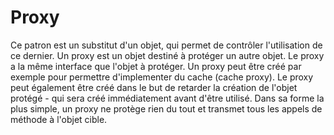 # Proxy

Ce patron est un substitut d'un objet, qui permet de contr&ocirc;ler l'utilisation de ce dernier. 
Un proxy est un objet destin&eacute; &agrave; prot&eacute;ger un autre objet. Le proxy a la m&ecirc;me interface que l'objet &agrave; prot&eacute;ger. 
Un proxy peut &ecirc;tre cr&eacute;&eacute; par exemple pour permettre d'implementer du cache (cache proxy). 
Le proxy peut &eacute;galement &ecirc;tre cr&eacute;&eacute; dans le but de retarder la cr&eacute;ation de l'objet prot&eacute;g&eacute; - qui sera cr&eacute;&eacute; imm&eacute;diatement avant d'&ecirc;tre utilis&eacute;. 
Dans sa forme la plus simple, un proxy ne protège rien du tout et transmet tous les appels de m&eacute;thode &agrave; l'objet cible.
